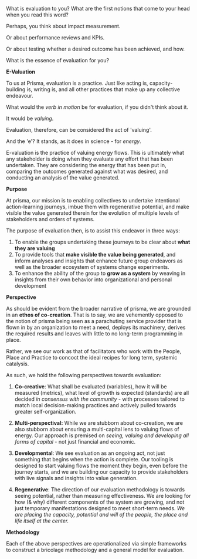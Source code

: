 What is evaluation to you? What are the first notions that come to your head when you read this word?

Perhaps, you think about impact measurement. 

Or about performance reviews and KPIs.

Or about testing whether a desired outcome has been achieved, and how.

What is the essence of evaluation for you? 

**E-Valuation**

To us at Prisma, evaluation is a practice. Just like acting is, capacity-building is, writing is, and all other practices that make up any collective endeavour. 

What would the *verb in motion* be for evaluation, if you didn't think about it.

It would be *valuing*.

Evaluation, therefore, can be considered the act of 'valuing'. 

And the 'e'? It stands, as it does in science - for *energy*.

E-valuation is the practice of valuing energy flows. This is ultimately what any stakeholder is doing when they evaluate any effort that has been undertaken. They are considering the energy that has been put in, comparing the outcomes generated against what was desired, and conducting an analysis of the value generated.

**Purpose**

At prisma, our mission is to enabling collectives to undertake intentional action-learning journeys, imbue them with regenerative potential, and make visible the value generated therein for the evolution of multiple levels of stakeholders and orders of systems.

The purpose of evaluation then, is to assist this endeavor in three ways:
1. To enable the groups undertaking these journeys to be clear about **what they are valuing**
2. To provide tools that **make visible the value being generated**, and inform analyses and insights that enhance future group endeavors as well as the broader ecosystem of systems change experiments.
3. To enhance the ability of the group to **grow as a system** by weaving in insights from their own behavior into organizational and personal development

**Perspective**

As should be evident from the broader narrative of prisma, we are grounded in an **ethos of co-creation**. That is to say, we are vehemently opposed to the notion of prisma being seen as a parachuting service provider that is flown in by an organization to meet a need, deploys its machinery, derives the required results and leaves with little to no long-term programming in place.

Rather, we see our work as that of facilitators who work with the People, Place and Practice to concoct the ideal recipes for long term, systemic catalysis. 

As such, we hold the following perspectives towards evaluation:

1. **Co-creative**: What shall be evaluated (variables), how it will be measured (metrics), what level of growth is expected (standards) are all decided *in consensus with the community* - with processes tailored to match local decision-making practices and actively pulled towards greater self-organization.

2. **Multi-perspectival:** While we are stubborn about co-creation, we are also stubborn about ensuring a multi-capital lens to valuing flows of energy. Our approach is premised on *seeing, valuing and developing all forms of capital* - not just financial and economic.

3. **Developmental**: We see evaluation as an ongoing act, not just something that begins when the action is complete. Our tooling is designed to start valuing flows the moment they begin, even before the journey starts, and we are building our capacity to provide stakeholders with live signals and insights into value generation.

4. **Regenerative**: The direction of our evaluation methodology is towards seeing potential, rather than measuring effectiveness. We are looking for how (& why) different components of the system are growing, and not just temporary manifestations designed to meet short-term needs. *We are placing the capacity, potential and will of the people, the place and life itself at the center.*

**Methodology** 

Each of the above perspectives are operationalized via simple frameworks to construct a bricolage methodology and a general model for evaluation.
